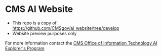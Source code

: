 # CMS AI Website

- This repo is a copy of https://github.com/CMSgov/ai_website/tree/develop
- Website preview purposes only

For more information contact the [CMS Office of Information Technology AI Explorer's Program](mailto:ai@cms.hhs.gov)

